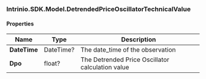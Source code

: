 [//]: # (CLASS:Intrinio.SDK.Model.DetrendedPriceOscillatorTechnicalValue)

[//]: # (KIND:object)

### Intrinio.SDK.Model.DetrendedPriceOscillatorTechnicalValue
#### Properties

[//]: # (START_DEFINITION)

Name | Type | Description
------------ | ------------- | -------------
**DateTime** | DateTime? | The date_time of the observation &nbsp;
**Dpo** | float? | The Detrended Price Oscillator calculation value &nbsp;

[//]: # (END_DEFINITION)



